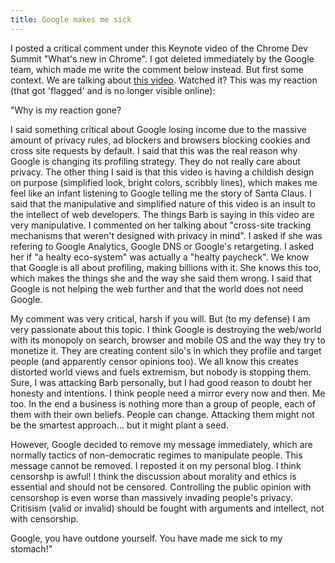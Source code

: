 ```yaml
---
title: Google makes me sick
---
```


I posted a critical comment under this Keynote video of the Chrome Dev Summit "What's new in Chrome". I got deleted immediately by the Google team, which made me write the comment below instead. But first some context. We are talking about [this video](https://www.youtube.com/watch?v=Df2U9-R-OJs). Watched it? This was my reaction (that got 'flagged' and is no longer visible online):

"Why is my reaction gone?

I said something critical about Google losing income due to the massive amount of privacy rules, ad blockers and browsers blocking cookies and cross site requests by default. I said that this was the real reason why Google is changing its profiling strategy. They do not really care about privacy. The other thing I said is that this video is having a childish design on purpose (simplified look, bright colors, scribbly lines), which makes me feel like an infant listening to Google telling me the story of Santa Claus. I said that the manipulative and simplified nature of this video is an insult to the intellect of web developers. The things Barb is saying in this video are very manipulative. I commented on her talking about "cross-site tracking mechanisms that weren't designed with privacy in mind". I asked if she was refering to Google Analytics, Google DNS or Google's retargeting. I asked her if "a healty eco-system" was actually a "healty paycheck". We know that Google is all about profiling, making billions with it. She knows this too, which makes the things she and the way she said them wrong. I said that Google is not helping the web further and that the world does not need Google.

My comment was very critical, harsh if you will. But (to my defense) I am very passionate about this topic. I think Google is destroying the web/world with its monopoly on search, browser and mobile OS and the way they try to monetize it. They are creating content silo's in which they profile and target people (and apparently censor opinions too). We all know this creates distorted world views and fuels extremism, but nobody is stopping them. Sure, I was attacking Barb personally, but I had good reason to doubt her honesty and intentions. I think people need a mirror every now and then. Me too. In the end a business is nothing more than a group of people, each of them with their own beliefs. People can change. Attacking them might not be the smartest approach... but it might plant a seed.

However, Google decided to remove my message immediately, which are normally tactics of non-democratic regimes to manipulate people. This message cannot be removed. I reposted it on my personal blog. I think censorshp is awful! I think the discussion about morality and ethics is essential and should not be censored. Controlling the public opinion with censorshop is even worse than massively invading people's privacy. Critisism (valid or invalid) should be fought with arguments and intellect, not with censorship.

Google, you have outdone yourself. You have made me sick to my stomach!"